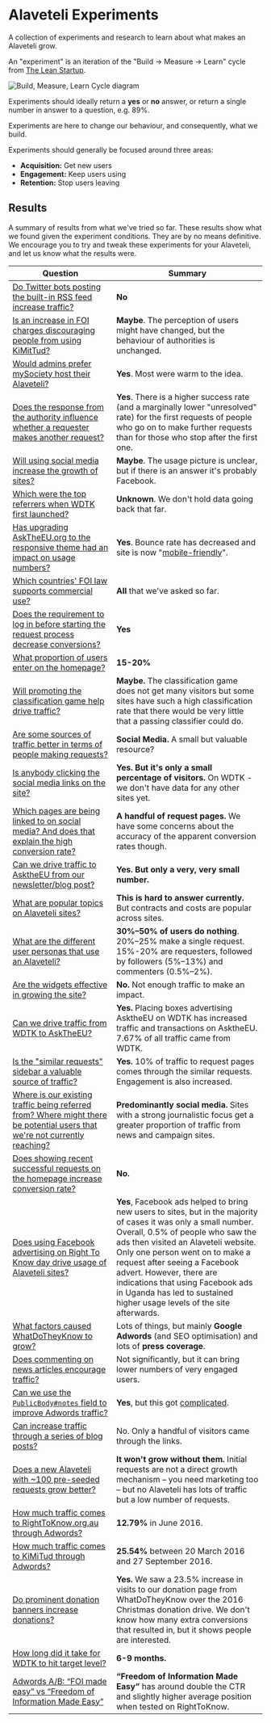 # Alaveteli Experiments

A collection of experiments and research to learn about what makes an Alaveteli
grow.

An "experiment" is an iteration of the "Build → Measure → Learn" cycle from
[The Lean Startup](http://theleanstartup.com/).

![Build, Measure, Learn Cycle diagram](http://i.imgur.com/F95UZdm.png)

Experiments should ideally return a **yes** or **no** answer, or return a single
number in answer to a question, e.g. 89%.

Experiments are here to change our behaviour, and consequently, what we build.

Experiments should generally be focused around three areas:

- **Acquisition:** Get new users
- **Engagement:** Keep users using
- **Retention:** Stop users leaving

## Results

A summary of results from what we've tried so far. These results show what we
found given the experiment conditions. They are by no means definitive. We
encourage you to try and tweak these experiments for your Alaveteli, and let us
know what the results were.

<table>
  <thead>
    <tr>
      <th>Question</th>
      <th>Summary</th>
    </tr>
  </thead>
  <tbody>
    <tr>
      <td>
        <a href="experiments/do-twitter-bots-increase-traffic.md">
          Do Twitter bots posting the built-in RSS feed increase traffic?
        </a>
      </td>
      <td>
        <strong>No</strong>
      </td>
    </tr>
    <tr>
      <td>
        <a href="experiments/is-increase-in-foi-charges-discouraging-people-from-using-kimittud.md">
          Is an increase in FOI charges discouraging people from using KiMitTud?
        </a>
      </td>
      <td>
        <strong>Maybe</strong>. The perception of users might have changed, but the behaviour of authorities is unchanged.
      </td>
    </tr>
    <tr>
      <td>
        <a href="experiments/would-admins-perfer-mysociety-host-their-alaveteli.md">
          Would admins prefer mySociety host their Alaveteli?
        </a>
      </td>
      <td>
        <strong>Yes</strong>. Most were warm to the idea.
      </td>
    </tr>
    <tr>
      <td>
        <a href="experiments/does-the-authority-response-influence-whether-requester-makes-second-request.md">
          Does the response from the authority influence whether a requester
          makes another request?
        </a>
      </td>
      <td>
        <strong>Yes</strong>. There is a higher success rate (and a marginally
        lower "unresolved" rate) for the first requests of people who go on to
        make further requests than for those who stop after the first one.
      </td>
    </tr>
    <tr>
      <td>
        <a href="experiments/will-social-media-links-increase-growth.md">
          Will using social media increase the growth of sites?
        </a>
      </td>
      <td>
        <strong>Maybe</strong>. The usage picture is unclear, but if there is
        an answer it's probably Facebook.
      </td>
    </tr>
    <tr>
      <td>
        <a href="experiments/which-were-the-top-referrers-for-early-wdtk.md">
          Which were the top referrers when WDTK first launched?
        </a>
      </td>
      <td>
        <strong>Unknown</strong>. We don't hold data going back that far.
      </td>
    </tr>
    <tr>
      <td>
        <a href="experiments/has-upgrading-asktheeu-to-responsive-theme-improved-usage.md">
          Has upgrading AskTheEU.org to the responsive theme had an impact on
          usage numbers?
        </a>
      </td>
      <td>
        <strong>Yes</strong>. Bounce rate has decreased and site is now
        "<a href="https://www.google.co.uk/webmasters/tools/mobile-friendly/">mobile-friendly</a>".
      </td>
    </tr>
    <tr>
      <td>
        <a href="experiments/which-countries-support-commercial-use.md">
          Which countries' FOI law supports commercial use?
        </a>
      </td>
      <td>
        <strong>All</strong> that we've asked so far.
      </td>
    </tr>
    <tr>
      <td>
        <a href="experiments/does-requirement-to-log-in-before-starting-decrease-conversion.md">
          Does the requirement to log in before starting the request process decrease conversions?
        </a>
      </td>
      <td>
        <strong>Yes</strong>
      </td>
    </tr>
    <tr>
      <td>
        <a href="experiments/what-proportion-of-users-enter-on-the-homepage.md">
          What proportion of users enter on the homepage?
        </a>
      </td>
      <td>
        <strong>15-20%</strong>
      </td>
    </tr>
    <tr>
      <td>
        <a href="experiments/will-promoting-the-classification-game-drive-traffic.md">
          Will promoting the classification game help drive traffic?
        </a>
      </td>
      <td>
        <strong>Maybe.</strong> The classification game does not get many
        visitors but some sites have such a high classification rate that there
        would be very little that a passing classifier could do.
      </td>
    </tr>
    <tr>
      <td>
        <a href="experiments/are-some-traffic-sources-better-for-requests.md">
          Are some sources of traffic better in terms of people making requests?
        </a>
      </td>
      <td>
        <strong>Social Media.</strong> A small but valuable resource?
      </td>
    </tr>
    <tr>
      <td>
        <a href="experiments/are-people-using-the-social-media-links.md">
          Is anybody clicking the social media links on the site?
        </a>
      </td>
      <td>
        <strong>Yes. But it's only a small percentage of visitors.</strong> On WDTK - we don't have data for any other sites yet.
      </td>
    </tr>
    <tr>
      <td>
        <a href="experiments/more-social-media-analysis.md">
          Which pages are being linked to on social media? And does that
          explain the high conversion rate?
        </a>
      </td>
      <td>
        <strong>A handful of request pages.</strong> We have some concerns about
        the accuracy of the apparent conversion rates though.
      </td>
    </tr>
    <tr>
      <td>
        <a href="experiments/can-we-drive-traffic-to-AsktheEU-from-our-newsletter-and-blog-post.md">
          Can we drive traffic to AsktheEU from our newsletter/blog post?
        </a>
      </td>
      <td>
        <strong>Yes. But only a very, very small number.</strong>
      </td>
    </tr>
    <tr>
      <td>
        <a href="experiments/what-are-popular-topics-on-alaveteli-sites.md">
          What are popular topics on Alaveteli sites?
        </a>
      </td>
      <td>
        <strong>This is hard to answer currently.</strong> But contracts and costs are popular across sites.
      </td>
    </tr>
    <tr>
      <td>
        <a href="experiments/user-personas.md">
          What are the different user personas that use an Alaveteli?
        </a>
      </td>
      <td>
        <strong>30%–50% of users do nothing</strong>. 20%–25% make a single request. 15%-20% are requesters, followed by followers (5%–13%) and commenters (0.5%–2%).
      </td>
    </tr>
    <tr>
      <td>
        <a href="experiments/are-the-widgets-effective.md">
          Are the widgets effective in growing the site?
        </a>
      </td>
      <td>
        <strong>No.</strong> Not enough traffic to make an impact.
      </td>
    </tr>
    <tr>
      <td>
        <a href="experiments/can-we-drive-traffic-from-wdtk-to-asktheeu.md">
          Can we drive traffic from WDTK to AskTheEU?
        </a>
      </td>
      <td>
        <strong>Yes.</strong> Placing boxes advertising AsktheEU on WDTK has increased traffic and transactions on AsktheEU. 7.67% of all traffic came from WDTK.
      </td>
    </tr>
    <td>
      <a href="experiments/similar-requests-usage.md">
        Is the "similar requests" sidebar a valuable source of traffic?
      </a>
    </td>
    <td>
      <strong>Yes.</strong> 10% of traffic to request pages comes through the similar requests. Engagement is also increased.
    </td>
    <tr>
      <td>
        <a href="experiments/where-do-users-find-our-sites.md">
          Where is our existing traffic being referred from? Where might there
          be potential users that we're not currently reaching?
        </a>
      </td>
      <td>
        <strong>Predominantly social media.</strong> Sites with a strong journalistic focus get a greater proportion of traffic from news and campaign sites.
      </td>
    </tr>
    <tr>
      <td>
        <a href="experiments/effect-of-listing-successes-on-asktheeu-homepage.md">
          Does showing recent successful requests on the homepage increase conversion rate?
        </a>
      </td>
      <td>
        <strong>No.</strong>
      </td>
    </tr>
    <tr>
      <td>
        <a href="experiments/using-facebook-advertising-right-to-know-day.md">
          Does using Facebook advertising on Right To Know day drive usage of Alaveteli sites?
        </a>
      </td>
      <td>
        <strong>Yes</strong>, Facebook ads helped to bring new users to sites, but in the majority of cases it was only a small number. Overall, 0.5% of people who saw the ads then visited an Alaveteli website.
        Only one person went on to make a request after seeing a Facebook advert. However, there are indications that using Facebook ads in Uganda has led to sustained higher usage levels of the site afterwards.</strong>
      </td>
    </tr>
    <tr>
      <td>
        <a href="experiments/what-factors-caused-wdtk-to-grow.md">
          What factors caused WhatDoTheyKnow to grow?
        </a>
      </td>
      <td>
        Lots of things, but mainly <strong>Google Adwords</strong> (and SEO optimisation) and lots of <strong>press coverage</strong>.
      </td>
    </tr>
    <tr>
      <td>
        <a href="https://github.com/mysociety/alaveteli-experiments/issues/94">
          Does commenting on news articles encourage traffic?
        </a>
      </td>
      <td>
        Not significantly, but it can bring lower numbers of very engaged users.
      </td>
    </tr>
    <tr>
      <td>
        <a href="https://github.com/mysociety/alaveteli-experiments/issues/48">
          Can we use the <code>PublicBody#notes</code> field to improve Adwords traffic?
        </a>
      </td>
      <td>
        <strong>Yes</strong>, but this got <a href="https://git.io/vMs1v">complicated</a>.
      </td>
    </tr>
    <tr>
      <td>
        <a href="https://github.com/mysociety/alaveteli-experiments/issues/18">
          Can increase traffic through a series of blog posts?
        </a>
      </td>
      <td>
        No. Only a handful of visitors came through the links.
      </td>
    </tr>
    <tr>
      <td>
        <a href="https://github.com/mysociety/alaveteli-experiments/issues/19">
          Does a new Alaveteli with ~100 pre-seeded requests grow better?
        </a>
      </td>
      <td>
        <strong>It won't grow without them.</strong> Initial requests are not a
        direct growth mechanism – you need marketing too – but no Alaveteli has
        lots of traffic but a low number of requests.
      </td>
    </tr>
    <tr>
      <td>
        <a href="https://github.com/mysociety/alaveteli-experiments/issues/58">
          How much traffic comes to RightToKnow.org.au through Adwords?
        </a>
      </td>
      <td>
        <strong>12.79%</strong> in June 2016.
      </td>
    </tr>
    <tr>
      <td>
        <a href="https://github.com/mysociety/alaveteli-experiments/issues/60">
          How much traffic comes to KiMiTud through Adwords?
        </a>
      </td>
      <td>
        <strong>25.54%</strong> between 20 March 2016 and 27 September 2016.
      </td>
    </tr>
    <tr>
      <td>
        <a href="https://github.com/mysociety/alaveteli-experiments/issues/98">
          Do prominent donation banners increase donations?
        </a>
      </td>
      <td>
        <strong>Yes.</strong> We saw a 23.5% increase in visits to our donation
        page from WhatDoTheyKnow over the 2016 Christmas donation drive. We
        don't know how many extra conversions that resulted in, but it shows
        people are interested.
      </td>
    </tr>
    <tr>
      <td>
        <a href="https://github.com/mysociety/alaveteli-experiments/issues/105">
          How long did it take for WDTK to hit target level?
        </a>
      </td>
      <td>
        <strong>6-9 months.</strong>
      </td>
    </tr>
    <tr>
      <td>
        <a href="https://github.com/openaustralia/righttoknow/issues/661">
          Adwords A/B: “FOI made easy” vs “Freedom of Information Made Easy”
        </a>
      </td>
      <td>
        <strong>“Freedom of Information Made Easy”</strong> has around double
        the CTR and slightly higher average position when tested on RightToKnow.
      </td>
    </tr>
  </tbody>
</table>
